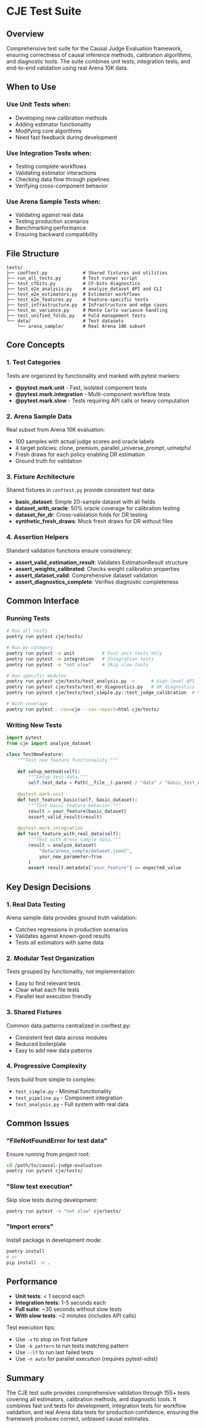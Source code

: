 # CJE Test Suite

## Overview

Comprehensive test suite for the Causal Judge Evaluation framework, ensuring correctness of causal inference methods, calibration algorithms, and diagnostic tools. The suite combines unit tests, integration tests, and end-to-end validation using real Arena 10K data.

## When to Use

### Use **Unit Tests** when:
- Developing new calibration methods
- Adding estimator functionality
- Modifying core algorithms
- Need fast feedback during development

### Use **Integration Tests** when:
- Testing complete workflows
- Validating estimator interactions
- Checking data flow through pipelines
- Verifying cross-component behavior

### Use **Arena Sample Tests** when:
- Validating against real data
- Testing production scenarios
- Benchmarking performance
- Ensuring backward compatibility

## File Structure

```
tests/
├── conftest.py             # Shared fixtures and utilities
├── run_all_tests.py        # Test runner script
├── test_cfbits.py          # CF-bits diagnostics
├── test_e2e_analysis.py    # analyze_dataset API and CLI
├── test_e2e_estimators.py  # Estimator workflows
├── test_e2e_features.py    # Feature-specific tests
├── test_infrastructure.py  # Infrastructure and edge cases
├── test_mc_variance.py     # Monte Carlo variance handling
├── test_unified_folds.py   # Fold management tests
└── data/                   # Test datasets
    └── arena_sample/       # Real Arena 10K subset
```

## Core Concepts

### 1. Test Categories
Tests are organized by functionality and marked with pytest markers:
- **@pytest.mark.unit** - Fast, isolated component tests
- **@pytest.mark.integration** - Multi-component workflow tests
- **@pytest.mark.slow** - Tests requiring API calls or heavy computation

### 2. Arena Sample Data
Real subset from Arena 10K evaluation:
- 100 samples with actual judge scores and oracle labels
- 4 target policies: clone, premium, parallel_universe_prompt, unhelpful
- Fresh draws for each policy enabling DR estimation
- Ground truth for validation

### 3. Fixture Architecture
Shared fixtures in `conftest.py` provide consistent test data:
- **basic_dataset**: Simple 20-sample dataset with all fields
- **dataset_with_oracle**: 50% oracle coverage for calibration testing
- **dataset_for_dr**: Cross-validation folds for DR testing
- **synthetic_fresh_draws**: Mock fresh draws for DR without files

### 4. Assertion Helpers
Standard validation functions ensure consistency:
- **assert_valid_estimation_result**: Validates EstimationResult structure
- **assert_weights_calibrated**: Checks weight calibration properties
- **assert_dataset_valid**: Comprehensive dataset validation
- **assert_diagnostics_complete**: Verifies diagnostic completeness

## Common Interface

### Running Tests

```bash
# Run all tests
poetry run pytest cje/tests/

# Run by category
poetry run pytest -m unit          # Fast unit tests only
poetry run pytest -m integration   # Integration tests
poetry run pytest -m "not slow"    # Skip slow tests

# Run specific modules
poetry run pytest cje/tests/test_analysis.py -v      # High-level API
poetry run pytest cje/tests/test_dr_diagnostics.py   # DR diagnostics
poetry run pytest cje/tests/test_simple.py::test_judge_calibration  # Single test

# With coverage
poetry run pytest --cov=cje --cov-report=html cje/tests/
```

### Writing New Tests

```python
import pytest
from cje import analyze_dataset

class TestNewFeature:
    """Test new feature functionality."""
    
    def setup_method(self):
        """Setup test data."""
        self.test_data = Path(__file__).parent / "data" / "basic_test_data.jsonl"
    
    @pytest.mark.unit
    def test_feature_basic(self, basic_dataset):
        """Test basic feature behavior."""
        result = your_feature(basic_dataset)
        assert_valid_result(result)
    
    @pytest.mark.integration
    def test_feature_with_real_data(self):
        """Test with Arena sample data."""
        result = analyze_dataset(
            "data/arena_sample/dataset.jsonl",
            your_new_parameter=True
        )
        assert result.metadata["your_feature"] == expected_value
```

## Key Design Decisions

### 1. **Real Data Testing**
Arena sample data provides ground truth validation:
- Catches regressions in production scenarios
- Validates against known-good results
- Tests all estimators with same data

### 2. **Modular Test Organization**
Tests grouped by functionality, not implementation:
- Easy to find relevant tests
- Clear what each file tests
- Parallel test execution friendly

### 3. **Shared Fixtures**
Common data patterns centralized in conftest.py:
- Consistent test data across modules
- Reduced boilerplate
- Easy to add new data patterns

### 4. **Progressive Complexity**
Tests build from simple to complex:
- `test_simple.py` - Minimal functionality
- `test_pipeline.py` - Component integration
- `test_analysis.py` - Full system with real data

## Common Issues

### "FileNotFoundError for test data"
Ensure running from project root:
```bash
cd /path/to/causal-judge-evaluation
poetry run pytest cje/tests/
```

### "Slow test execution"
Skip slow tests during development:
```bash
poetry run pytest -m "not slow" cje/tests/
```

### "Import errors"
Install package in development mode:
```bash
poetry install
# or
pip install -e .
```

## Performance

- **Unit tests**: < 1 second each
- **Integration tests**: 1-5 seconds each
- **Full suite**: ~30 seconds without slow tests
- **With slow tests**: ~2 minutes (includes API calls)

Test execution tips:
- Use `-x` to stop on first failure
- Use `-k pattern` to run tests matching pattern
- Use `--lf` to run last failed tests
- Use `-n auto` for parallel execution (requires pytest-xdist)

## Summary

The CJE test suite provides comprehensive validation through 155+ tests covering all estimators, calibration methods, and diagnostic tools. It combines fast unit tests for development, integration tests for workflow validation, and real Arena data tests for production confidence, ensuring the framework produces correct, unbiased causal estimates.